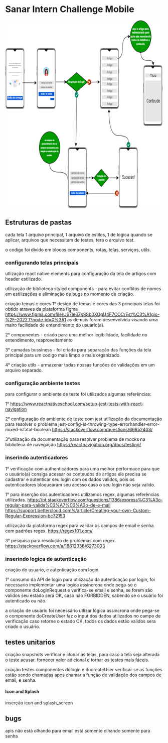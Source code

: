# Sanar Intern Challenge Mobile

<div align="center">
  <img src="sanar_app_diagram.png" alt="Foto do Projeto Inicial" height="599" width="599"/>
</div>

## Estruturas de pastas
cada tela 1 arquivo principal, 1 arquivo de estilos, 1 de logica quando se aplicar,
arquivos que necessitam de testes, tera o arquivo test.

o codigo foi divido em blocos components, rotas, telas, serviços, utils.

### configurando telas principais

utlização react native elements
para configuração da tela de artigos com header estilizado.

utilização de biblioteca styled components - para evitar conflitos de nomes em estilizações e eliminação de bugs no momento de criação.

criação temas e cores
1° design de temas e cores das 3 principais telas foi obtido atraves da plataforma figma 
https://www.figma.com/file/U67le6ZsSSb0XOgU4F7COC/Est%C3%A1gio-%2F-2022.1?node-id=0%3A1
as demais foram desenvolvida visando uma mairo facilidade de entendimento do usuário(a).

2° componentes - criado para uma melhor legibilidade, facilidade no entendimento, reaproveitamento

3° camadas bussiness - foi criada para separação das funções da tela principal para um codigo mais limpo e mais organizado.

4° criação utils - armazenar todas nossas funções de validações em um arquivo separado.

### configuração ambiente testes
para configurar o ambiente de teste
foi utilizados algumas referências:

1° https://www.reactnativeschool.com/setup-jest-tests-with-react-navigation

2° configuração do ambiente de teste com jest
utilização da documentação para resolver o problema jest-config-is-throwing-type-errorhandler-error-mixed-isfatal-boolean
https://stackoverflow.com/questions/66652403/

3°utilização da documentação para resolver problema de mocks na biblioteca de navegação
https://reactnavigation.org/docs/testing/

### inserindo autenticadores
1° verificação com authenticadores para uma melhor performace
para que o usuário(a) consiga acessar os conteudos de artigos ele precisa se cadastrar e autenticar seu login com os dados validos, pois os autenticadores bloquearam seu acesso caso o seu login não seja valido.

1° para inserção dos autenticadores utilizamos regex,
algumas referências utilizadas.
https://pt.stackoverflow.com/questions/1386/express%C3%A3o-regular-para-valida%C3%A7%C3%A3o-de-e-mail
https://support.bettercloud.com/s/article/Creating-your-own-Custom-Regular-Expression-bc72153

utilização da plataforma regex para validar os campos de email e senha com padrões regex.
https://regex101.com/

3° pesquisa para resolução de problemas com regex.
https://stackoverflow.com/a/18812336/6273003

### inserindo logica de autenticação
criação do usuario, e autenticação com login.

1° consumo da API de login
para utilização da autenticação por login, foi necessario implementar uma logica assincrona onde pega-se o componente doLoginRequest e verifica-se email e senha, se forem são valídos seu estado será OK, caso não FORBIDDEN, sabendo se o usuário foi autenticado ou não.

a criação de usuário foi necessário utlizar lógica assincrona onde pega-se o componente doCreateUser faz o input dos dados utilizados no campo de verificação caso retorne o estado OK, todos os dados estão validos sera criado o usuário.

## testes unitarios 
criação snapshots
verificar e clonar as telas, para caso a tela seja alterada o teste acusar.
fornecer valor adicional e tornar os testes mais fáceis.

criação testes componentes dologin e docreateUser
verificar se as funções estão sendo chamadas apos chamar a função de validação dos campos de email, e senha.

#### Icon and Splash
inserção icon and splash_screen

## bugs
apis não está olhando para email está somente olhando somente para senha